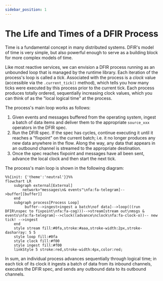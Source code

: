 ```yaml
---
sidebar_position: 1
---
```


# The Life and Times of a DFIR Process
Time is a fundamental concept in many distributed systems. DFIR's model of time is very simple, but 
also powerful enough to serve as a building block for more complex models of time.

Like most reactive services, we can envision a DFIR process running as an unbounded loop that is managed 
by the runtime library. Each iteration of the process's loop is called a *tick*. Associated with the process is 
a *clock* value (accessible via the `.current_tick()` method), which tells you how many ticks were executed 
by this process prior to the current tick. Each process produces totally ordered, sequentially increasing clock values, 
which you can think of as the "local logical time" at the process.

The process's main loop works as follows:
1. Given events and messages buffered from the operating system, ingest a batch of data items and deliver them to the appropriate `source_xxx` operators in the DFIR spec.
2. Run the DFIR spec. If the spec has cycles, continue executing it until it reaches a "fixpoint" on the current batch; i.e. it no longer produces any new data anywhere in the flow. Along the way, any data that appears in an outbound channel is streamed to the appropriate destination.
3. Once the spec reaches fixpoint and messages have all been sent, advance the local clock and then start the next tick.

The process's main loop is shown in the following diagram:

```mermaid
%%{init: {'theme':'neutral'}}%%
flowchart LR
    subgraph external[External]
        network>"messages\n& events"\nfa:fa-telegram]-->buffer[[buffer]]
    end
    subgraph process[Process Loop]
         buffer-->ingest>ingest a batch\nof data]-->loop(((run DFIR\nspec to fixpoint\nfa:fa-cog)))-->stream[stream out\nmsgs & events\nfa:fa-telegram]-->clock((advance\nclock\nfa:fa-clock-o))-- new tick! -->ingest
    end
    style stream fill:#0fa,stroke:#aaa,stroke-width:2px,stroke-dasharray: 5 5
    style loop fill:#0fa
    style clock fill:#f00
    style ingest fill:#f00
    linkStyle 5 stroke:red,stroke-width:4px,color:red;
```

In sum, an individual process advances sequentially through logical time; in each tick of its clock it ingests a batch of data from its inbound channels, executes the DFIR spec, and sends any outbound data to its outbound channels.